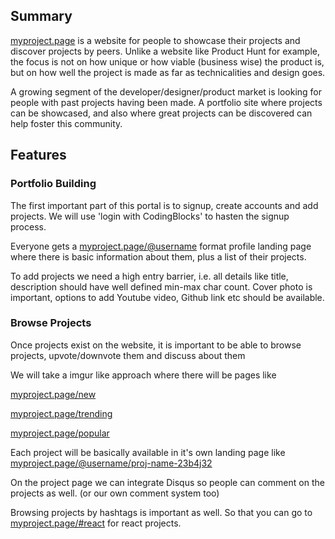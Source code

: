 ## Summary

[myproject.page](http://myproject.page) is a website for people to showcase their projects and discover projects by peers. Unlike a website like Product Hunt for example, the focus is not on how unique or how viable (business wise) the product is, but on how well the project is made as far as technicalities and design goes.

A growing segment of the developer/designer/product market is looking for people with past projects having been made. A portfolio site where projects can be showcased, and also where great projects can be discovered can help foster this community.

## Features

### Portfolio Building

The first important part of this portal is to signup, create accounts and add projects. We will use 'login with CodingBlocks' to hasten the signup process.

Everyone gets a [myproject.page/@username](http://myproject.page/@username) format profile landing page where there is basic information about them, plus a list of their projects.

To add projects we need a high entry barrier, i.e. all details like title, description should have well defined min-max char count. Cover photo is important, options to add Youtube video, Github link etc should be available.

### Browse Projects

Once projects exist on the website, it is important to be able to browse projects, upvote/downvote them and discuss about them

We will take a imgur like approach where there will be pages like

[myproject.page/new](http://myproject.page/new)

[myproject.page/trending](http://myproject.page/trending)

[myproject.page/popular](http://myproject.page/popular)

Each project will be basically available in it's own landing page like [myproject.page/@username/proj-name-23b4j32](http://myproject.page/@username/proj-name-23b4j32)

On the project page we can integrate Disqus so people can comment on the projects as well. (or our own comment system too)

Browsing projects by hashtags is important as well. So that you can go to [myproject.page/#react](http://myproject.page/#react) for react projects.
